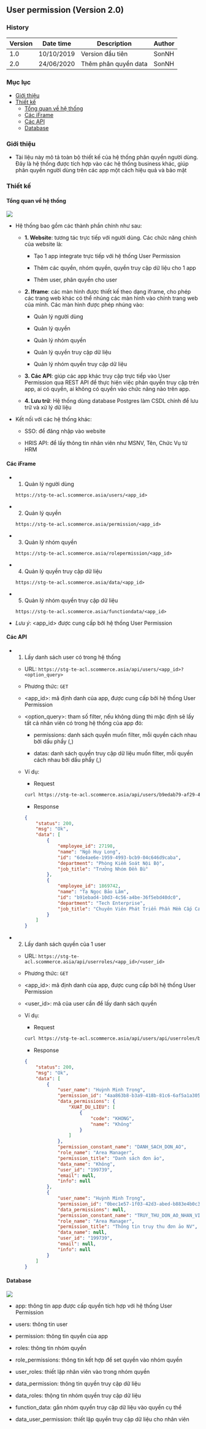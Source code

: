 ## User permission (Version 2.0)

### History

| Version | Date time  | Description          | Author |
|---------|------------|----------------------|--------|
| 1.0     | 10/10/2019 | Version đầu tiên     | SonNH  |
| 2.0     | 24/06/2020 | Thêm phân quyền data | SonNH  |

### Mục lục

  * [Giới thiệu](#gi-i-thi-u)
  * [Thiết kế](#thi-t-k-)
    + [Tổng quan về hệ thống](#t-ng-quan-v--h--th-ng)
    + [Các iFrame](#c-c-iframe)
    + [Các API](#c-c-api)
    + [Database](#database)

### Giới thiệu

* Tài liệu này mô tả toàn bộ thiết kế của hệ thống phân quyền người dùng. Đây là hệ thống được tích hợp vào các hệ thống business khác, giúp phân quyền người dùng trên các app một cách hiệu quả và bảo mật

### Thiết kế

#### Tổng quan về hệ thống

![](User_Permission_System_Architecture.png)

* Hệ thống bao gồm các thành phần chính như sau:

  * **1. Website**: tương tác trực tiếp với người dùng. Các chức năng chính của website là:

    * Tạo 1 app integrate trực tiếp với hệ thống User Permission

    * Thêm các quyền, nhóm quyền, quyền truy cập dữ liệu cho 1 app

    * Thêm user, phân quyền cho user

  * **2. Iframe**: các màn hình được thiết kế theo dạng iframe, cho phép các trang web khác có thể nhúng các màn hình vào chính trang web của mình. Các màn hình được phép nhúng vào:

    * Quản lý người dùng

    * Quản lý quyền

    * Quản lý nhóm quyền

    * Quản lý quyền truy cập dữ liệu

    * Quản lý nhóm quyền truy cập dữ liệu

  * **3. Các API**: giúp các app khác truy cập trực tiếp vào User Permission qua REST API để thực hiện việc phân quyền truy cập trên app, ai có quyền, ai không có quyền vào chức năng nào trên app.

  * **4. Lưu trữ**: Hệ thống dùng database Postgres làm CSDL chính để lưu trữ và xử lý dữ liệu

* Kết nối với các hệ thống khác:

  * SSO: để đăng nhập vào website

  * HRIS API: để lấy thông tin nhân viên như MSNV, Tên, Chức Vụ từ HRM

#### Các iFrame

* 1. Quản lý người dùng

  ```url
  https://stg-te-acl.scommerce.asia/users/<app_id>
  ```

* 2. Quản lý quyền

  ```url
  https://stg-te-acl.scommerce.asia/permission/<app_id>
  ```

* 3. Quản lý nhóm quyền

  ```url
  https://stg-te-acl.scommerce.asia/rolepermission/<app_id>
  ```

* 4. Quản lý quyền truy cập dữ liệu

  ```url
  https://stg-te-acl.scommerce.asia/data/<app_id>
  ```

* 5. Quản lý nhóm quyền truy cập dữ liệu

  ```url
  https://stg-te-acl.scommerce.asia/functiondata/<app_id>
  ```

* _Lưu ý_: <app_id> được cung cấp bởi hệ thống User Permission

#### Các API

* 1. Lấy danh sách user có trong hệ thống

  * URL: `https://stg-te-acl.scommerce.asia/api/users/<app_id>?<option_query>`

  * Phương thức: `GET`

  * <app_id>: mã định danh của app, được cung cấp bởi hệ thống User Permission

  * <option_query>: tham số filter, nếu không dùng thì mặc định sẽ lấy tất cả nhân viên có trong hệ thống của app đó:

    * permissions: danh sách quyền muốn filter, mỗi quyền cách nhau bởi dấu phẩy (,)

    * datas: danh sách quyền truy cập dữ liệu muốn filter, mỗi quyền cách nhau bởi dấu phẩy (,)

  * Ví dụ:

    * Request

    ```bash
    curl https://stg-te-acl.scommerce.asia/api/users/b9edab79-af29-4bdc-9fba-122f085d2eba?permissions=BAO_CAO_TRUY_THU_THEO_DIA_DIEM,BAO_CAO_TRUY_THU_THEO_QUAN_LY&datas=TAT_CA,THEO_NGUOI_BAO_CAO
    ```

    * Response

    ```json
    {
        "status": 200,
        "msg": "Ok",
        "data": [
            {
                "employee_id": 27198,
                "name": "Ngô Huy Long",
                "id": "6de4ae6e-1959-4993-bcb9-04c646d9caba",
                "department": "Phòng Kiểm Soát Nội Bộ",
                "job_title": "Trưởng Nhóm Đền Bù"
            },
            {
                "employee_id": 1869742,
                "name": "Tạ Ngọc Bảo Lâm",
                "id": "b91ebad4-10d3-4c56-a4be-36f5ebd40dc0",
                "department": "Tech Enterprise",
                "job_title": "Chuyên Viên Phát Triển Phần Mềm Cấp Cao"
            }
        ]
    }
    ```

* 2. Lấy danh sách quyền của 1 user

  * URL: `https://stg-te-acl.scommerce.asia/api/userroles/<app_id>/<user_id>`

  * Phương thức: `GET`

  * <app_id>: mã định danh của app, được cung cấp bởi hệ thống User Permission

  * <user_id>: mã của user cần để lấy danh sách quyền

  * Ví dụ: 

    * Request

    ```bash
    curl https://stg-te-acl.scommerce.asia/api/users/api/userroles/b9edab79-af29-4bdc-9abf-122f085d2eba/199739
    ```

    * Response

    ```json
    {
        "status": 200,
        "msg": "Ok",
        "data": [
            {
                "user_name": "Huỳnh Minh Trọng",
                "permission_id": "4aa863b8-b3a9-418b-81c6-6af5a1a305c3",
                "data_permissions": {
                    "XUAT_DU_LIEU": [
                        {
                            "code": "KHONG",
                            "name": "Không"
                        }
                    ]
                },
                "permission_constant_name": "DANH_SACH_DON_AO",
                "role_name": "Area Manager",
                "permission_title": "Danh sách đơn ảo",
                "data_name": "Không",
                "user_id": "199739",
                "email": null,
                "info": null
            },
            {
                "user_name": "Huỳnh Minh Trọng",
                "permission_id": "0bec1e57-1f03-42d3-abed-b883e4b0c302",
                "data_permissions": null,
                "permission_constant_name": "TRUY_THU_DON_AO_NHAN_VIEN",
                "role_name": "Area Manager",
                "permission_title": "Thông tin truy thu đơn ảo NV",
                "data_name": null,
                "user_id": "199739",
                "email": null,
                "info": null
            }
        ]
    }
    ```

#### Database

![](User_Permission_Database.png)

* app: thông tin app được cấp quyền tích hợp với hệ thống User Permission

* users: thông tin user

* permission: thông tin quyền của app

* roles: thông tin nhóm quyền

* role_permissions: thông tin kết hợp để set quyền vào nhóm quyền

* user_roles: thiết lập nhân viên vào trong nhóm quyền

* data_permission: thông tin quyền truy cập dữ liệu

* data_roles: thộng tin nhóm quyền truy cập dữ liệu

* function_data: gắn nhóm quyền truy cập dữ liệu vào quyền cụ thể

* data_user_permission: thiết lập quyền truy cập dữ liệu cho nhân viên